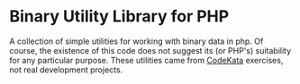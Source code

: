 Binary Utility Library for PHP
==============================

A collection of simple utilities for working with binary data in php. Of course, the existence of this code 
does not suggest its (or PHP's) suitability for any particular purpose. These utilities came from
[CodeKata](http://codekata.pragprog.com/) exercises, not real development projects.

